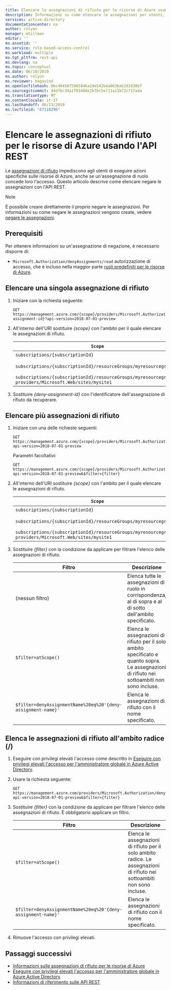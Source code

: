 ```yaml
---
title: Elencare le assegnazioni di rifiuto per le risorse di Azure usando l'API REST - Azure | Microsoft Docs
description: Informazioni su come elencare le assegnazioni per utenti, gruppi e applicazioni che usano il controllo di accesso basato sui ruoli (RBAC) per le risorse di Azure e l'API REST di negazione.
services: active-directory
documentationcenter: na
author: rolyon
manager: mtillman
editor: ''
ms.assetid: ''
ms.service: role-based-access-control
ms.workload: multiple
ms.tgt_pltfrm: rest-api
ms.devlang: na
ms.topic: conceptual
ms.date: 06/10/2019
ms.author: rolyon
ms.reviewer: bagovind
ms.openlocfilehash: 0bc49456f5965846a2de542b4a063bab2d1838bf
ms.sourcegitcommit: d4dfbc34a1f03488e1b7bc5e711a11b72c717ada
ms.translationtype: MT
ms.contentlocale: it-IT
ms.lasthandoff: 06/13/2019
ms.locfileid: "67118296"
---
```

# <a name="list-deny-assignments-for-azure-resources-using-the-rest-api"></a>Elencare le assegnazioni di rifiuto per le risorse di Azure usando l'API REST

Le [assegnazioni di rifiuto](deny-assignments.md) impediscono agli utenti di eseguire azioni specifiche sulle risorse di Azure, anche se un'assegnazione di ruolo concede loro l'accesso. Questo articolo descrive come elencare negare le assegnazioni con l'API REST.

> [!NOTE]
> È possibile creare direttamente il proprio negare le assegnazioni. Per informazioni su come negare le assegnazioni vengono create, vedere [negare le assegnazioni](deny-assignments.md).

## <a name="prerequisites"></a>Prerequisiti

Per ottenere informazioni su un'assegnazione di negazione, è necessario disporre di:

- `Microsoft.Authorization/denyAssignments/read` autorizzazione di accesso, che è incluso nella maggior parte [ruoli predefiniti per le risorse di Azure](built-in-roles.md).

## <a name="list-a-single-deny-assignment"></a>Elencare una singola assegnazione di rifiuto

1. Iniziare con la richiesta seguente:

    ```http
    GET https://management.azure.com/{scope}/providers/Microsoft.Authorization/denyAssignments/{deny-assignment-id}?api-version=2018-07-01-preview
    ```

1. All'interno dell'URI sostituire *{scope}* con l'ambito per il quale elencare le assegnazioni di rifiuto.

    | `Scope` | Type |
    | --- | --- |
    | `subscriptions/{subscriptionId}` | Sottoscrizione |
    | `subscriptions/{subscriptionId}/resourceGroups/myresourcegroup1` | Gruppo di risorse |
    | `subscriptions/{subscriptionId}/resourceGroups/myresourcegroup1/ providers/Microsoft.Web/sites/mysite1` | Resource |

1. Sostituire *{deny-assignment-id}* con l'identificatore dell'assegnazione di rifiuto da recuperare.

## <a name="list-multiple-deny-assignments"></a>Elencare più assegnazioni di rifiuto

1. Iniziare con una delle richieste seguenti:

    ```http
    GET https://management.azure.com/{scope}/providers/Microsoft.Authorization/denyAssignments?api-version=2018-07-01-preview
    ```

    Parametri facoltativi:

    ```http
    GET https://management.azure.com/{scope}/providers/Microsoft.Authorization/denyAssignments?api-version=2018-07-01-preview&$filter={filter}
    ```

1. All'interno dell'URI sostituire *{scope}* con l'ambito per il quale elencare le assegnazioni di rifiuto.

    | `Scope` | Type |
    | --- | --- |
    | `subscriptions/{subscriptionId}` | Sottoscrizione |
    | `subscriptions/{subscriptionId}/resourceGroups/myresourcegroup1` | Gruppo di risorse |
    | `subscriptions/{subscriptionId}/resourceGroups/myresourcegroup1/ providers/Microsoft.Web/sites/mysite1` | Resource |

1. Sostituire *{filter}* con la condizione da applicare per filtrare l'elenco delle assegnazioni di rifiuto.

    | Filtro | Descrizione |
    | --- | --- |
    | (nessun filtro) | Elenca tutte le assegnazioni di ruolo in corrispondenza, al di sopra e al di sotto dell'ambito specificato. |
    | `$filter=atScope()` | Elenca le assegnazioni di rifiuto per il solo ambito specificato e quanto sopra. Le assegnazioni di rifiuto nei sottoambiti non sono incluse. |
    | `$filter=denyAssignmentName%20eq%20'{deny-assignment-name}'` | Elenca le assegnazioni di rifiuto con il nome specificato. |

## <a name="list-deny-assignments-at-the-root-scope-"></a>Elenca le assegnazioni di rifiuto all'ambito radice (/)

1. Eseguire con privilegi elevati l'accesso come descritto in [Eseguire con privilegi elevati l'accesso per l'amministratore globale in Azure Active Directory](elevate-access-global-admin.md).

1. Usare la richiesta seguente:

    ```http
    GET https://management.azure.com/providers/Microsoft.Authorization/denyAssignments?api-version=2018-07-01-preview&$filter={filter}
    ```

1. Sostituire *{filter}* con la condizione da applicare per filtrare l'elenco delle assegnazioni di rifiuto. È obbligatorio applicare un filtro.

    | Filtro | Descrizione |
    | --- | --- |
    | `$filter=atScope()` | Elenca le assegnazioni di rifiuto per il solo ambito radice. Le assegnazioni di rifiuto nei sottoambiti non sono incluse. |
    | `$filter=denyAssignmentName%20eq%20'{deny-assignment-name}'` | Elenca le assegnazioni di rifiuto con il nome specificato. |

1. Rimuove l'accesso con privilegi elevati.

## <a name="next-steps"></a>Passaggi successivi

- [Informazioni sulle assegnazioni di rifiuto per le risorse di Azure](deny-assignments.md)
- [Eseguire con privilegi elevati l'accesso per l'amministratore globale in Azure Active Directory](elevate-access-global-admin.md)
- [Informazioni di riferimento sulle API REST](/rest/api/azure/)
